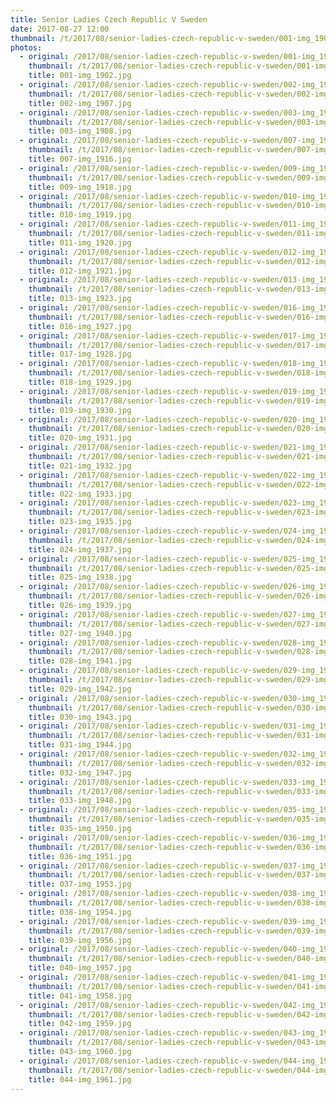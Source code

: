 ```yaml
---
title: Senior Ladies Czech Republic V Sweden
date: 2017-08-27 12:00
thumbnail: /t/2017/08/senior-ladies-czech-republic-v-sweden/001-img_1902.jpg
photos:
  - original: /2017/08/senior-ladies-czech-republic-v-sweden/001-img_1902.jpg
    thumbnail: /t/2017/08/senior-ladies-czech-republic-v-sweden/001-img_1902.jpg
    title: 001-img_1902.jpg
  - original: /2017/08/senior-ladies-czech-republic-v-sweden/002-img_1907.jpg
    thumbnail: /t/2017/08/senior-ladies-czech-republic-v-sweden/002-img_1907.jpg
    title: 002-img_1907.jpg
  - original: /2017/08/senior-ladies-czech-republic-v-sweden/003-img_1908.jpg
    thumbnail: /t/2017/08/senior-ladies-czech-republic-v-sweden/003-img_1908.jpg
    title: 003-img_1908.jpg
  - original: /2017/08/senior-ladies-czech-republic-v-sweden/007-img_1916.jpg
    thumbnail: /t/2017/08/senior-ladies-czech-republic-v-sweden/007-img_1916.jpg
    title: 007-img_1916.jpg
  - original: /2017/08/senior-ladies-czech-republic-v-sweden/009-img_1918.jpg
    thumbnail: /t/2017/08/senior-ladies-czech-republic-v-sweden/009-img_1918.jpg
    title: 009-img_1918.jpg
  - original: /2017/08/senior-ladies-czech-republic-v-sweden/010-img_1919.jpg
    thumbnail: /t/2017/08/senior-ladies-czech-republic-v-sweden/010-img_1919.jpg
    title: 010-img_1919.jpg
  - original: /2017/08/senior-ladies-czech-republic-v-sweden/011-img_1920.jpg
    thumbnail: /t/2017/08/senior-ladies-czech-republic-v-sweden/011-img_1920.jpg
    title: 011-img_1920.jpg
  - original: /2017/08/senior-ladies-czech-republic-v-sweden/012-img_1921.jpg
    thumbnail: /t/2017/08/senior-ladies-czech-republic-v-sweden/012-img_1921.jpg
    title: 012-img_1921.jpg
  - original: /2017/08/senior-ladies-czech-republic-v-sweden/013-img_1923.jpg
    thumbnail: /t/2017/08/senior-ladies-czech-republic-v-sweden/013-img_1923.jpg
    title: 013-img_1923.jpg
  - original: /2017/08/senior-ladies-czech-republic-v-sweden/016-img_1927.jpg
    thumbnail: /t/2017/08/senior-ladies-czech-republic-v-sweden/016-img_1927.jpg
    title: 016-img_1927.jpg
  - original: /2017/08/senior-ladies-czech-republic-v-sweden/017-img_1928.jpg
    thumbnail: /t/2017/08/senior-ladies-czech-republic-v-sweden/017-img_1928.jpg
    title: 017-img_1928.jpg
  - original: /2017/08/senior-ladies-czech-republic-v-sweden/018-img_1929.jpg
    thumbnail: /t/2017/08/senior-ladies-czech-republic-v-sweden/018-img_1929.jpg
    title: 018-img_1929.jpg
  - original: /2017/08/senior-ladies-czech-republic-v-sweden/019-img_1930.jpg
    thumbnail: /t/2017/08/senior-ladies-czech-republic-v-sweden/019-img_1930.jpg
    title: 019-img_1930.jpg
  - original: /2017/08/senior-ladies-czech-republic-v-sweden/020-img_1931.jpg
    thumbnail: /t/2017/08/senior-ladies-czech-republic-v-sweden/020-img_1931.jpg
    title: 020-img_1931.jpg
  - original: /2017/08/senior-ladies-czech-republic-v-sweden/021-img_1932.jpg
    thumbnail: /t/2017/08/senior-ladies-czech-republic-v-sweden/021-img_1932.jpg
    title: 021-img_1932.jpg
  - original: /2017/08/senior-ladies-czech-republic-v-sweden/022-img_1933.jpg
    thumbnail: /t/2017/08/senior-ladies-czech-republic-v-sweden/022-img_1933.jpg
    title: 022-img_1933.jpg
  - original: /2017/08/senior-ladies-czech-republic-v-sweden/023-img_1935.jpg
    thumbnail: /t/2017/08/senior-ladies-czech-republic-v-sweden/023-img_1935.jpg
    title: 023-img_1935.jpg
  - original: /2017/08/senior-ladies-czech-republic-v-sweden/024-img_1937.jpg
    thumbnail: /t/2017/08/senior-ladies-czech-republic-v-sweden/024-img_1937.jpg
    title: 024-img_1937.jpg
  - original: /2017/08/senior-ladies-czech-republic-v-sweden/025-img_1938.jpg
    thumbnail: /t/2017/08/senior-ladies-czech-republic-v-sweden/025-img_1938.jpg
    title: 025-img_1938.jpg
  - original: /2017/08/senior-ladies-czech-republic-v-sweden/026-img_1939.jpg
    thumbnail: /t/2017/08/senior-ladies-czech-republic-v-sweden/026-img_1939.jpg
    title: 026-img_1939.jpg
  - original: /2017/08/senior-ladies-czech-republic-v-sweden/027-img_1940.jpg
    thumbnail: /t/2017/08/senior-ladies-czech-republic-v-sweden/027-img_1940.jpg
    title: 027-img_1940.jpg
  - original: /2017/08/senior-ladies-czech-republic-v-sweden/028-img_1941.jpg
    thumbnail: /t/2017/08/senior-ladies-czech-republic-v-sweden/028-img_1941.jpg
    title: 028-img_1941.jpg
  - original: /2017/08/senior-ladies-czech-republic-v-sweden/029-img_1942.jpg
    thumbnail: /t/2017/08/senior-ladies-czech-republic-v-sweden/029-img_1942.jpg
    title: 029-img_1942.jpg
  - original: /2017/08/senior-ladies-czech-republic-v-sweden/030-img_1943.jpg
    thumbnail: /t/2017/08/senior-ladies-czech-republic-v-sweden/030-img_1943.jpg
    title: 030-img_1943.jpg
  - original: /2017/08/senior-ladies-czech-republic-v-sweden/031-img_1944.jpg
    thumbnail: /t/2017/08/senior-ladies-czech-republic-v-sweden/031-img_1944.jpg
    title: 031-img_1944.jpg
  - original: /2017/08/senior-ladies-czech-republic-v-sweden/032-img_1947.jpg
    thumbnail: /t/2017/08/senior-ladies-czech-republic-v-sweden/032-img_1947.jpg
    title: 032-img_1947.jpg
  - original: /2017/08/senior-ladies-czech-republic-v-sweden/033-img_1948.jpg
    thumbnail: /t/2017/08/senior-ladies-czech-republic-v-sweden/033-img_1948.jpg
    title: 033-img_1948.jpg
  - original: /2017/08/senior-ladies-czech-republic-v-sweden/035-img_1950.jpg
    thumbnail: /t/2017/08/senior-ladies-czech-republic-v-sweden/035-img_1950.jpg
    title: 035-img_1950.jpg
  - original: /2017/08/senior-ladies-czech-republic-v-sweden/036-img_1951.jpg
    thumbnail: /t/2017/08/senior-ladies-czech-republic-v-sweden/036-img_1951.jpg
    title: 036-img_1951.jpg
  - original: /2017/08/senior-ladies-czech-republic-v-sweden/037-img_1953.jpg
    thumbnail: /t/2017/08/senior-ladies-czech-republic-v-sweden/037-img_1953.jpg
    title: 037-img_1953.jpg
  - original: /2017/08/senior-ladies-czech-republic-v-sweden/038-img_1954.jpg
    thumbnail: /t/2017/08/senior-ladies-czech-republic-v-sweden/038-img_1954.jpg
    title: 038-img_1954.jpg
  - original: /2017/08/senior-ladies-czech-republic-v-sweden/039-img_1956.jpg
    thumbnail: /t/2017/08/senior-ladies-czech-republic-v-sweden/039-img_1956.jpg
    title: 039-img_1956.jpg
  - original: /2017/08/senior-ladies-czech-republic-v-sweden/040-img_1957.jpg
    thumbnail: /t/2017/08/senior-ladies-czech-republic-v-sweden/040-img_1957.jpg
    title: 040-img_1957.jpg
  - original: /2017/08/senior-ladies-czech-republic-v-sweden/041-img_1958.jpg
    thumbnail: /t/2017/08/senior-ladies-czech-republic-v-sweden/041-img_1958.jpg
    title: 041-img_1958.jpg
  - original: /2017/08/senior-ladies-czech-republic-v-sweden/042-img_1959.jpg
    thumbnail: /t/2017/08/senior-ladies-czech-republic-v-sweden/042-img_1959.jpg
    title: 042-img_1959.jpg
  - original: /2017/08/senior-ladies-czech-republic-v-sweden/043-img_1960.jpg
    thumbnail: /t/2017/08/senior-ladies-czech-republic-v-sweden/043-img_1960.jpg
    title: 043-img_1960.jpg
  - original: /2017/08/senior-ladies-czech-republic-v-sweden/044-img_1961.jpg
    thumbnail: /t/2017/08/senior-ladies-czech-republic-v-sweden/044-img_1961.jpg
    title: 044-img_1961.jpg
---
```


